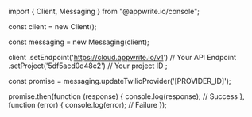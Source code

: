 import { Client,  Messaging } from "@appwrite.io/console";

const client = new Client();

const messaging = new Messaging(client);

client
    .setEndpoint('https://cloud.appwrite.io/v1') // Your API Endpoint
    .setProject('5df5acd0d48c2') // Your project ID
;

const promise = messaging.updateTwilioProvider('[PROVIDER_ID]');

promise.then(function (response) {
    console.log(response); // Success
}, function (error) {
    console.log(error); // Failure
});